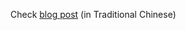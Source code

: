 Check [blog post][blog] (in Traditional Chinese)

[blog]: http://johncylee.github.io/2017/04/14/digital-room-correction-drc-on-ubuntu-16-04/
